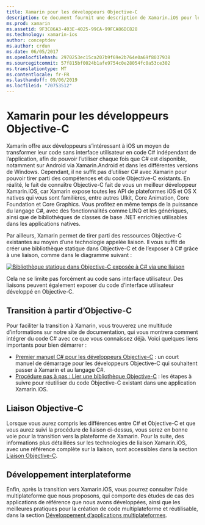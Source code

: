 ```yaml
---
title: Xamarin pour les développeurs Objective-C
description: Ce document fournit une description de Xamarin.iOS pour les développeurs Objective-C. Il fournit des liens vers des guides qui expliquent comment effectuer la transition d’Objective-C à C#, comment lier une bibliothèque Objective-C pour une utilisation dans C# et comment créer une application mobile multiplateforme.
ms.prod: xamarin
ms.assetid: 9F3C86A3-403E-4025-99CA-99FCA86DC828
ms.technology: xamarin-ios
author: conceptdev
ms.author: crdun
ms.date: 06/05/2017
ms.openlocfilehash: 2970253ec15ca207b9f69e2b764e0a69f8037938
ms.sourcegitcommit: 57f815bf0024b1afe9754c0e28054fc0a53ce302
ms.translationtype: MT
ms.contentlocale: fr-FR
ms.lasthandoff: 09/06/2019
ms.locfileid: "70753512"
---
```

# <a name="xamarin-for-objective-c-developers"></a>Xamarin pour les développeurs Objective-C

Xamarin offre aux développeurs s’intéressant à iOS un moyen de transformer leur code sans interface utilisateur en code C# indépendant de l’application, afin de pouvoir l’utiliser chaque fois que C# est disponible, notamment sur Android via Xamarin.Android et dans les différentes versions de Windows. Cependant, il ne suffit pas d’utiliser C# avec Xamarin pour pouvoir tirer parti des compétences et du code Objective-C existants. En réalité, le fait de connaître Objective-C fait de vous un meilleur développeur Xamarin.iOS, car Xamarin expose toutes les API de plateformes iOS et OS X natives qui vous sont familières, entre autres UIkit, Core Animation, Core Foundation et Core Graphics. Vous profitez en même temps de la puissance du langage C#, avec des fonctionnalités comme LINQ et les génériques, ainsi que de bibliothèques de classes de base .NET enrichies utilisables dans les applications natives.

Par ailleurs, Xamarin permet de tirer parti des ressources Objective-C existantes au moyen d’une technologie appelée liaison. Il vous suffit de créer une bibliothèque statique dans Objective-C et de l’exposer à C# grâce à une liaison, comme dans le diagramme suivant :

 [![](images/01-bindings.png "Bibliothèque statique dans Objective-C exposée à C# via une liaison")](images/01-bindings.png#lightbox)

Cela ne se limite pas forcément au code sans interface utilisateur. Des liaisons peuvent également exposer du code d’interface utilisateur développé en Objective-C.

## <a name="transitioning-from-objective-c"></a>Transition à partir d’Objective-C

Pour faciliter la transition à Xamarin, vous trouverez une multitude d’informations sur notre site de documentation, qui vous montrera comment intégrer du code C# avec ce que vous connaissez déjà. Voici quelques liens importants pour bien démarrer :

- [Premier manuel C# pour les développeurs Objective-C](primer.md) : un court manuel de démarrage pour les développeurs Objective-C qui souhaitent passer à Xamarin et au langage C#. 
- [Procédure pas à pas : Lier une bibliothèque Objective-C](~/ios/platform/binding-objective-c/walkthrough.md) : les étapes à suivre pour réutiliser du code Objective-C existant dans une application Xamarin.iOS. 

## <a name="binding-objective-c"></a>Liaison Objective-C

Lorsque vous aurez compris les différences entre C# et Objective-C et que vous aurez suivi la procédure de liaison ci-dessus, vous serez en bonne voie pour la transition vers la plateforme de Xamarin. Pour la suite, des informations plus détaillées sur les technologies de liaison Xamarin.iOS, avec une référence complète sur la liaison, sont accessibles dans la section [Liaison Objective-C](~/ios/platform/binding-objective-c/index.md).

## <a name="cross-platform-development"></a>Développement interplateforme

Enfin, après la transition vers Xamarin.iOS, vous pourrez consulter l’aide multiplateforme que nous proposons, qui comporte des études de cas des applications de référence que nous avons développées, ainsi que les meilleures pratiques pour la création de code multiplateforme et réutilisable, dans la section [ Développement d’applications multiplateformes](~/cross-platform/app-fundamentals/building-cross-platform-applications/index.md).
